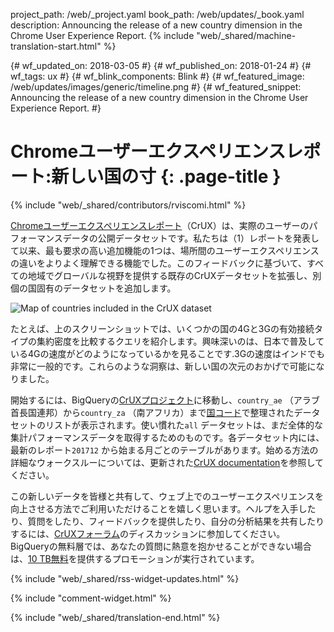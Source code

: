 project_path: /web/_project.yaml
book_path: /web/updates/_book.yaml
description: Announcing the release of a new country dimension in the Chrome User Experience Report.
{% include "web/_shared/machine-translation-start.html" %}

{# wf_updated_on: 2018-03-05 #}
{# wf_published_on: 2018-01-24 #}
{# wf_tags: ux #}
{# wf_blink_components: Blink #}
{# wf_featured_image: /web/updates/images/generic/timeline.png #}
{# wf_featured_snippet: Announcing the release of a new country dimension in the Chrome User Experience Report. #}

# Chromeユーザーエクスペリエンスレポート:新しい国の寸 {: .page-title }

{% include "web/_shared/contributors/rviscomi.html" %}

<div class="clearfix"></div>

[Chromeユーザーエクスペリエンスレポート](/web/tools/chrome-user-experience-report/)（CrUX）は、実際のユーザーのパフォーマンスデータの公開データセットです。私たちは（1）レポートを発表して以来、最も要求の高い追加機能の1つは、場所間のユーザーエクスペリエンスの違いをよりよく理解できる機能でした。このフィードバックに基づいて、すべての地域でグローバルな視野を提供する既存のCrUXデータセットを拡張し、別個の国固有のデータセットを追加します。

<img src="/web/updates/images/2018/01/crux-countries.png"
    alt="Map of countries included in the CrUX dataset"/>

たとえば、上のスクリーンショットでは、いくつかの国の4Gと3Gの有効接続タイプの集約密度を比較するクエリを紹介します。興味深いのは、日本で普及している4Gの速度がどのようになっているかを見ることです.3Gの速度はインドでも非常に一般的です。これらのような洞察は、新しい国の次元のおかげで可能になりました。

開始するには、BigQueryの[CrUXプロジェクト](https://bigquery.cloud.google.com/dataset/chrome-ux-report:all)に移動し、`country_ae` （アラブ首長国連邦）から`country_za` （南アフリカ）まで[国コード](https://en.wikipedia.org/wiki/ISO_3166-1_alpha-2)で整理されたデータセットのリストが表示されます。使い慣れた`all` データセットは、まだ全体的な集計パフォーマンスデータを取得するためのものです。各データセット内には、最新のレポート`201712` から始まる月ごとのテーブルがあります。始める方法の詳細なウォークスルーについては、更新された[CrUX documentation](/web/tools/chrome-user-experience-report/)を参照してください。

この新しいデータを皆様と共有して、ウェブ上でのユーザーエクスペリエンスを向上させる方法でご利用いただけることを嬉しく思います。ヘルプを入手したり、質問をしたり、フィードバックを提供したり、自分の分析結果を共有したりするには、[CrUXフォーラム](https://groups.google.com/a/chromium.org/forum/#!forum/chrome-ux-report)のディスカッションに参加してください。 BigQueryの無料層では、あなたの質問に熱意を抱かせることができない場合は、[10 TB無料](https://docs.google.com/forms/d/e/1FAIpQLSeMYnz93JQuO7rPewVrKpLfxO7JREOysti0CQyRo31bc7cXHA/viewform)を提供するプロモーションが実行されています。

{% include "web/_shared/rss-widget-updates.html" %}

{% include "comment-widget.html" %}

{% include "web/_shared/translation-end.html" %}